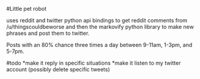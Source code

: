 #Little pet robot

uses reddit and twitter python api bindings to get reddit comments from /u/thingscouldbeworse and then the markovify python library to make new phrases and post them to twitter.

 Posts with an 80% chance three times a day between 9-11am, 1-3pm, and 5-7pm.

 #todo
 *make it reply in specific situations
 *make it listen to my twitter account (possibly delete specific tweets) 